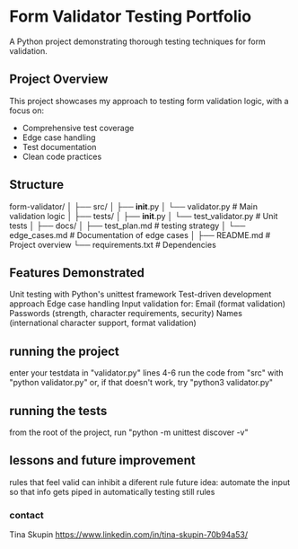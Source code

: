 # Form Validator Testing Portfolio

A Python project demonstrating thorough testing techniques for form validation.

## Project Overview

This project showcases my approach to testing form validation logic, with a focus on:
- Comprehensive test coverage
- Edge case handling
- Test documentation
- Clean code practices

## Structure

form-validator/
│
├── src/
│   ├── __init__.py
│   └── validator.py        # Main validation logic
│
├── tests/
│   ├── __init__.py
│   └── test_validator.py   # Unit tests
│
├── docs/
│   ├── test_plan.md        # testing strategy
│   └── edge_cases.md       # Documentation of edge cases
│
├── README.md               # Project overview
└── requirements.txt        # Dependencies




## Features Demonstrated
Unit testing with Python's unittest framework
Test-driven development approach
Edge case handling
Input validation for:
Email (format validation)
Passwords (strength, character requirements, security)
Names (international character support, format validation)

## running the project
enter your testdata in "validator.py" lines 4-6
run the code from "src" with "python validator.py"
or, if that doesn't work, try "python3 validator.py"

## running the tests
from the root of the project, run "python -m unittest discover -v"

## lessons and future improvement
rules that feel valid can inhibit a diferent rule
future idea: automate the input so that info gets piped in automatically
testing still rules

### contact
Tina Skupin
https://www.linkedin.com/in/tina-skupin-70b94a53/




